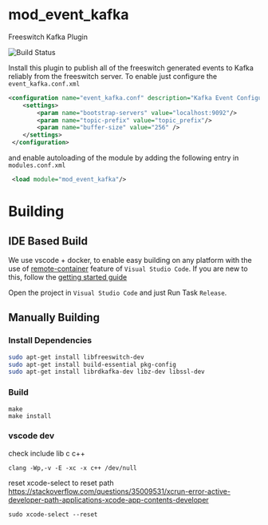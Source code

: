 # mod_event_kafka
Freeswitch Kafka Plugin 

![Build Status](https://travis-ci.com/voiceip/mod_event_kafka.svg?branch=master)

Install this plugin to publish all of the freeswitch generated events to Kafka reliably from the freeswitch server. To enable just configure the `event_kafka.conf.xml` 

```xml
<configuration name="event_kafka.conf" description="Kafka Event Configuration">
	<settings>
		<param name="bootstrap-servers" value="localhost:9092"/>
		<param name="topic-prefix" value="topic_prefix"/>
		<param name="buffer-size" value="256" /> 
	</settings>
 </configuration>
```
and enable autoloading of the module by adding the following entry in `modules.conf.xml`

```xml
 <load module="mod_event_kafka"/>
```



# Building

## IDE Based Build

We use vscode + docker, to enable easy building on any platform with the use of [remote-container](https://code.visualstudio.com/docs/remote/containers#_getting-started) feature of `Visual Studio Code`. If you are new to this, follow the [getting started guide](https://code.visualstudio.com/docs/remote/containers#_getting-started) 

Open the project in `Visual Studio Code` and just Run Task `Release`.


## Manually Building

### Install Dependencies
```bash
sudo apt-get install libfreeswitch-dev
sudo apt-get install build-essential pkg-config 
sudo apt-get install librdkafka-dev libz-dev libssl-dev
```

### Build

```
make
make install
```
### vscode dev
check include lib c c++
```
clang -Wp,-v -E -xc -x c++ /dev/null
```
reset xcode-select to reset path
https://stackoverflow.com/questions/35009531/xcrun-error-active-developer-path-applications-xcode-app-contents-developer
```
sudo xcode-select --reset
```

